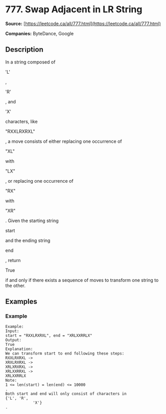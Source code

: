 # 777. Swap Adjacent in LR String

**Source:** [https://leetcode.ca/all/777.html](https://leetcode.ca/all/777.html)

**Companies:** ByteDance, Google

## Description

In a string composed of

'L'

,

'R'

, and

'X'

characters, like

"RXXLRXRXL"

, a move consists of either replacing one
        occurrence of

"XL"

with

"LX"

, or replacing one
        occurrence of

"RX"

with

"XR"

. Given the
        starting string

start

and the ending string

end

, return

True

if and only if there exists a sequence of moves to transform one string to
        the other.

## Examples

### Example

```
Example:
Input:
start = "RXXLRXRXL", end = "XRLXXRRLX"
Output:
True
Explanation:
We can transform start to end following these steps:
RXXLRXRXL ->
XRXLRXRXL ->
XRLXRXRXL ->
XRLXXRRXL ->
XRLXXRRLX
Note:
1 <= len(start) = len(end) <= 10000
.
Both start and end will only consist of characters in
{'L', 'R',
            'X'}
.
```

